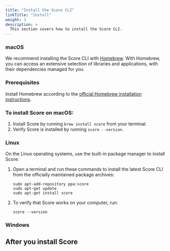 ```yaml
---
title: "Install the Score CLI"
linkTitle: "Install"
weight: 3
description: >
  This section covers how to install the Score CLI.
---
```


### macOS

We recommend installing the Score CLI with [Homebrew](https://brew.sh/index.html).
With Homebrew, you can access an extensive selection of libraries and applications, with their dependencies managed for you.

### Prerequisites

Install Homebrew according to the [official Homebrew installation instructions](https://brew.sh/index.html).

### To install Score on macOS:

1. Install Score by running `brew install score` from your terminal.
2. Verify Score is installed by running `score --version`.

### Linux

On the Linux operating systems, use the built-in package manager to install Score:

1. Open a terminal and run these commands to install the latest Score CLI from the officially maintained package archives:

   ```shell
   sudo apt-add-repository ppa:score
   sudo apt-get update
   sudo apt-get install score
   ```

1. To verify that Score works on your computer, run:

   ```shell
   score --version
   ```

### Windows

## After you install Score
